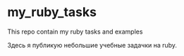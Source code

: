 # my_ruby_tasks
This repo contain my ruby tasks and examples

Здесь я публикую небольшие учебные задачки на ruby.
